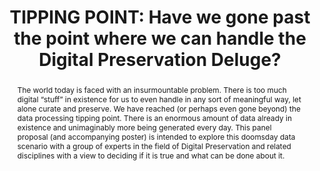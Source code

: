 ---
abstract: The world today is faced with an insurmountable problem. There is too much
  digital “stuff” in existence for us to even handle in any sort of meaningful way,
  let alone curate and preserve. We have reached (or perhaps even gone beyond) the
  data processing tipping point. There is an enormous amount of data already in existence
  and unimaginably more being generated every day. This panel proposal (and accompanying
  poster) is intended to explore this doomsday data scenario with a group of experts
  in the field of Digital Preservation and related disciplines with a view to deciding
  if it is true and what can be done about it.
creators:
- Paul Stokes
- Karen Colbron
date: null
document_url: https://www.ideals.illinois.edu/items/128282/bitstreams/428929/data.pdf
grand_parent: iPRES
institutions: []
keywords:
- data doomsday
- tipping point
- data deluge
landing_page_url: https://hdl.handle.net/2142/121078
language: eng
layout: publication
license: CC-BY 4.0 International
notes_url: null
parent: iPRES 2023
publication_type: paper
size: null
slides_url: null
source_name: iPRES
stream_url: null
title: 'TIPPING POINT: Have we gone past the point where we can handle the Digital
  Preservation Deluge?'
year: 2023
---